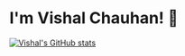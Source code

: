 # I'm Vishal Chauhan! 👋

[![Vishal's GitHub stats](https://github-readme-stats.vercel.app/api?username=Hushcoder)](https://github.com/anuraghazra/github-readme-stats)
